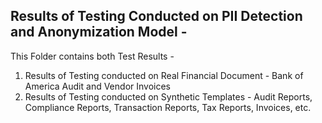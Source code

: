 ## Results of Testing Conducted on PII Detection and Anonymization Model - 
This Folder contains both Test Results -
1. Results of Testing conducted on Real Financial Document - Bank of America Audit and Vendor Invoices
2. Results of Testing conducted on Synthetic Templates - Audit Reports, Compliance Reports, Transaction Reports, Tax Reports, Invoices, etc.
